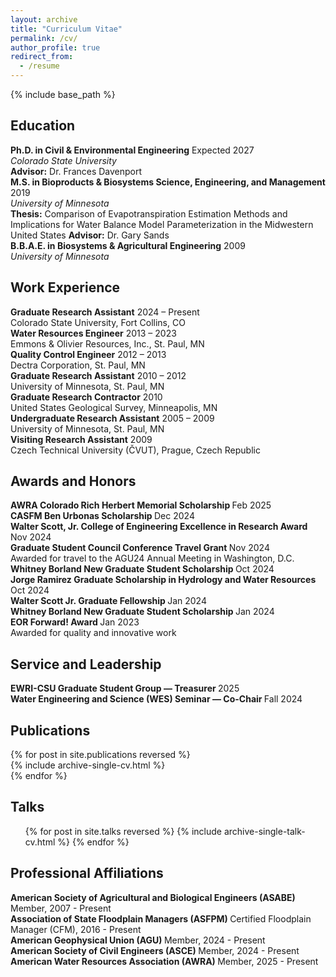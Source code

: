 ```yaml
---
layout: archive
title: "Curriculum Vitae"
permalink: /cv/
author_profile: true
redirect_from:
  - /resume
---
```


{% include base_path %}

<h2 class="cv-section-header">Education</h2>

<div class="cv-entry">
  <div class="cv-row">
    <strong>Ph.D. in Civil & Environmental Engineering</strong>
    <span class="cv-dates">Expected 2027</span>
  </div>
  <em>Colorado State University</em><br>
  <span class="cv-sub-detail"><strong>Advisor:</strong> Dr. Frances Davenport
  <a href="https://www.engr.colostate.edu/ce/people/frances-davenport/" target="_blank" class="cv-link-icon"><i class="fa-solid fa-arrow-up-right-from-square"></i></a>
  </span>
</div>

<div class="cv-entry">
  <div class="cv-row">
    <strong>M.S. in Bioproducts & Biosystems Science, Engineering, and Management</strong>
    <span class="cv-dates">2019</span>
  </div>
  <em>University of Minnesota</em><br>
  <span class="cv-sub-detail"><strong>Thesis:</strong> Comparison of Evapotranspiration Estimation Methods and Implications for Water Balance Model Parameterization in the Midwestern United States 
  <a href="https://conservancy.umn.edu/items/48e62166-9c34-4898-9678-f3cfa3f8580a" target="_blank" class="cv-link-icon"><i class="fa-solid fa-arrow-up-right-from-square"></i></a>
  </span>
  <span class="cv-sub-detail"><strong>Advisor:</strong> Dr. Gary Sands
  <a href="https://bbe.umn.edu/people/gary-r-sands" target="_blank" class="cv-link-icon"><i class="fa-solid fa-arrow-up-right-from-square"></i></a>
  </span>
</div>

<div class="cv-entry">
  <div class="cv-row">
    <strong>B.B.A.E. in Biosystems & Agricultural Engineering</strong>
    <span class="cv-dates">2009</span>
  </div>
  <em>University of Minnesota</em><br>
</div>

<h2 class="cv-section-header">Work Experience</h2>

<div class="cv-entry">
  <div class="cv-row">
    <strong>Graduate Research Assistant</strong>
    <span class="cv-dates">2024 – Present</span>
  </div>
  Colorado State University, Fort Collins, CO
</div>

<div class="cv-entry">
  <div class="cv-row">
    <strong>Water Resources Engineer</strong>
    <span class="cv-dates">2013 – 2023</span>
  </div>
  Emmons & Olivier Resources, Inc., St. Paul, MN
</div>

<div class="cv-entry">
  <div class="cv-row">
    <strong>Quality Control Engineer</strong>
    <span class="cv-dates">2012 – 2013</span>
  </div>
  Dectra Corporation, St. Paul, MN
</div>

<div class="cv-entry">
  <div class="cv-row">
    <strong>Graduate Research Assistant</strong>
    <span class="cv-dates">2010 – 2012</span>
  </div>
  University of Minnesota, St. Paul, MN
</div>

<div class="cv-entry">
  <div class="cv-row">
    <strong>Graduate Research Contractor</strong>
    <span class="cv-dates">2010</span>
  </div>
  United States Geological Survey, Minneapolis, MN
</div>

<div class="cv-entry">
  <div class="cv-row">
    <strong>Undergraduate Research Assistant</strong>
    <span class="cv-dates">2005 – 2009</span>
  </div>
  University of Minnesota, St. Paul, MN
</div>

<div class="cv-entry">
  <div class="cv-row">
    <strong>Visiting Research Assistant</strong>
    <span class="cv-dates">2009</span>
  </div>
  Czech Technical University (ČVUT), Prague, Czech Republic
</div>

<h2 class="cv-section-header">Awards and Honors</h2>

<div class="cv-entry">
  <div class="cv-row">
    <strong>
      AWRA Colorado Rich Herbert Memorial Scholarship
      <a href="https://awracolorado.org/past-recipients" target="_blank" class="cv-link-icon" aria-label="Link to award page"><i class="fa-solid fa-arrow-up-right-from-square"></i></a>
    </strong>
    <span class="cv-dates">Feb 2025</span>
  </div>
</div>

<div class="cv-entry">
  <div class="cv-row">
    <strong>
      CASFM Ben Urbonas Scholarship
      <a href="https://www.casfm.org/about/committees/scholarship-committee/ben-urbonas-scholarship/" target="_blank" class="cv-link-icon" aria-label="Link to award page"><i class="fa-solid fa-arrow-up-right-from-square"></i></a>
    </strong>
    <span class="cv-dates">Dec 2024</span>
  </div>
</div>

<div class="cv-entry">
  <div class="cv-row">
    <strong>
      Walter Scott, Jr. College of Engineering Excellence in Research Award
      <a href="https://source.colostate.edu/graduate-students-awarded-24k-in-awards-for-research-and-creativity-at-gradshow/" target="_blank" class="cv-link-icon"><i class="fa-solid fa-arrow-up-right-from-square"></i></a>
    </strong>
    <span class="cv-dates">Nov 2024</span>
  </div>
</div>

<div class="cv-entry">
  <div class="cv-row">
    <strong>
      Graduate Student Council Conference Travel Grant
      <a href="https://gsc.colostate.edu/budget/" target="_blank" class="cv-link-icon"><i class="fa-solid fa-arrow-up-right-from-square"></i></a>
    </strong>
    <span class="cv-dates">Nov 2024</span>
  </div>
  Awarded for travel to the AGU24 Annual Meeting in Washington, D.C.
</div>

<div class="cv-entry">
  <div class="cv-row">
    <strong>
      Whitney Borland New Graduate Student Scholarship
      <a href="https://colostate.academicworks.com/opportunities/58504" target="_blank" class="cv-link-icon"><i class="fa-solid fa-arrow-up-right-from-square"></i></a>
    </strong>
    <span class="cv-dates">Oct 2024</span>
  </div>
</div>

<div class="cv-entry">
  <div class="cv-row">
    <strong>
      Jorge Ramirez Graduate Scholarship in Hydrology and Water Resources
      <a href="https://colostate.academicworks.com/opportunities/55567" target="_blank" class="cv-link-icon"><i class="fa-solid fa-arrow-up-right-from-square"></i></a>
    </strong>
    <span class="cv-dates">Oct 2024</span>
  </div>
</div>

<div class="cv-entry">
  <div class="cv-row">
    <strong>
      Walter Scott Jr. Graduate Fellowship
      <a href="https://colostate.academicworks.com/opportunities/57231" target="_blank" class="cv-link-icon"><i class="fa-solid fa-arrow-up-right-from-square"></i></a>
    </strong>
    <span class="cv-dates">Jan 2024</span>
  </div>
</div>

<div class="cv-entry">
  <div class="cv-row">
    <strong>
      Whitney Borland New Graduate Student Scholarship
      <a href="https://colostate.academicworks.com/opportunities/58504" target="_blank" class="cv-link-icon"><i class="fa-solid fa-arrow-up-right-from-square"></i></a>
    </strong>
    <span class="cv-dates">Jan 2024</span>
  </div>
</div>

<div class="cv-entry">
  <div class="cv-row">
    <strong>
      EOR Forward! Award
      <a href="https://www.eorinc.com/index.html" target="_blank" class="cv-link-icon"><i class="fa-solid fa-arrow-up-right-from-square"></i></a>
    </strong>
    <span class="cv-dates">Jan 2023</span>
  </div>
  Awarded for quality and innovative work
</div>

<h2 class="cv-section-header">Service and Leadership</h2>

<div class="cv-entry">
  <div class="cv-row">
    <strong>
      EWRI-CSU Graduate Student Group — Treasurer
      <a href="https://www.engr.colostate.edu/organizations/ewri/" target="_blank" class="cv-link-icon"><i class="fa-solid fa-arrow-up-right-from-square"></i></a>
    </strong>
    <span class="cv-dates">2025</span>
  </div>
</div>

<div class="cv-entry">
  <div class="cv-row">
    <strong>
      Water Engineering and Science (WES) Seminar — Co-Chair
      <a href="https://www.engr.colostate.edu/ce/events/water-seminar/" target="_blank" class="cv-link-icon"><i class="fa-solid fa-arrow-up-right-from-square"></i></a>
    </strong>
    <span class="cv-dates">Fall 2024</span>
  </div>
</div>

<h2 class="cv-section-header">Publications</h2>
<div class="cv-list">
  {% for post in site.publications reversed %}
    <div class="cv-entry">
      {% include archive-single-cv.html %}
    </div>
  {% endfor %}
</div>
  
<h2 class="cv-section-header">Talks</h2>
<div class="talks-cv">
  <ul>
    {% for post in site.talks reversed %}
      {% include archive-single-talk-cv.html %}
    {% endfor %}
  </ul>
</div>
  
<!--
<h2>Teaching</h2>
  <ul>{% for post in site.teaching reversed %}
    {% include archive-single-cv.html %}
  {% endfor %}</ul>
-->

<!--
<h2>Skills</h2>
* Skill 1
* Skill 2
  * Sub-skill 2.1
  * Sub-skill 2.2
  * Sub-skill 2.3
* Skill 3
-->

<h2 class="cv-section-header">Professional Affiliations</h2>

<div class="cv-entry">
  <div class="cv-row">
    <strong>
    American Society of Agricultural and Biological Engineers (ASABE)
    </strong>
    <span class="cv-dates">Member, 2007 - Present</span>
  </div>
</div>

<div class="cv-entry">
  <div class="cv-row">
    <strong>
    Association of State Floodplain Managers (ASFPM)
    </strong>
    <span class="cv-dates">Certified Floodplain Manager (CFM), 2016 - Present</span>
  </div>
</div>

<div class="cv-entry">
  <div class="cv-row">
    <strong>
    American Geophysical Union (AGU)
    </strong>
    <span class="cv-dates">Member, 2024 - Present</span>
  </div>
</div>

<div class="cv-entry">
  <div class="cv-row">
    <strong>
    American Society of Civil Engineers (ASCE)
    </strong>
    <span class="cv-dates">Member, 2024 - Present</span>
  </div>
</div>

<div class="cv-entry">
  <div class="cv-row">
    <strong>
    American Water Resources Association (AWRA)
    </strong>
    <span class="cv-dates">Member, 2025 - Present</span>
  </div>
</div>
